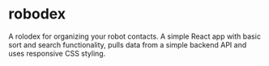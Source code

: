# robodex
A rolodex for organizing your robot contacts. A simple React app with basic sort and search functionality, pulls data from a simple backend API and uses responsive CSS styling.
